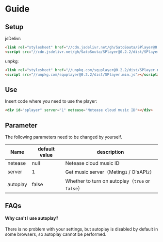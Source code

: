 # Guide

## Setup

jsDelivr:

```html
<link rel="stylesheet" href="//cdn.jsdelivr.net/gh/SatoSouta/SPlayer@0.2.2/dist/SPlayer.min.css" />
<script src="//cdn.jsdelivr.net/gh/SatoSouta/SPlayer@0.2.2/dist/SPlayer.min.js"></script>
```

unpkg:
```html
<link rel="stylesheet" href="//unpkg.com/squplayer@0.2.2/dist/SPlayer.min.css" />
<script src="//unpkg.com/squplayer@0.2.2/dist/SPlayer.min.js"></script>
```

## Use

Insert code where you need to use the player:

```html
<div id="splayer" server="1" netease="Netease cloud music ID"></div>
```

## Parameter

The following parameters need to be changed by yourself.

Name | default value | description
----|-------|----
netease|null|Netease cloud music ID
server|1|Get music server（Meting`1` / O'sAPI`2`）
autoplay|false|Whether to turn on autoplay（`true` or `false`）

## FAQs

#### Why can't I use autoplay?

There is no problem with your settings, but autoplay is disabled by default in some browsers, so autoplay cannot be performed.